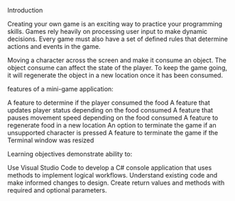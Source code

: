 Introduction

Creating your own game is an exciting way to practice your programming skills. Games rely heavily on processing user input to make dynamic decisions. Every game must also have a set of defined rules that determine actions and events in the game.


Moving a character across the screen and make it consume an object. The object consume can affect the state of the player. To keep the game going, it will regenerate the object in a new location once it has been consumed. 

features of a mini-game application:

A feature to determine if the player consumed the food
A feature that updates player status depending on the food consumed
A feature that pauses movement speed depending on the food consumed
A feature to regenerate food in a new location
An option to terminate the game if an unsupported character is pressed
A feature to terminate the game if the Terminal window was resized


Learning objectives
demonstrate ability to:

Use Visual Studio Code to develop a C# console application that uses methods to implement logical workflows.
Understand existing code and make informed changes to design.
Create return values and methods with required and optional parameters.